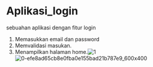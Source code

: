 # Aplikasi_login
sebuahan aplikasi dengan fitur login

1. Memasukkan email dan password
2. Memvalidasi masukan.
3. Menampilkan halaman home.![1](https://github.com/michaelyusuf12/Aplikasi_login/assets/142551645/18633dbb-9ae1-4d69-8693-d60d92c76112)
![0-efe8ad65cb8e0fba0e155bad21b787e9_600x400](https://github.com/michaelyusuf12/Aplikasi_login/assets/142551645/fb484c1e-70fb-4567-827f-03c5773f36e4)
